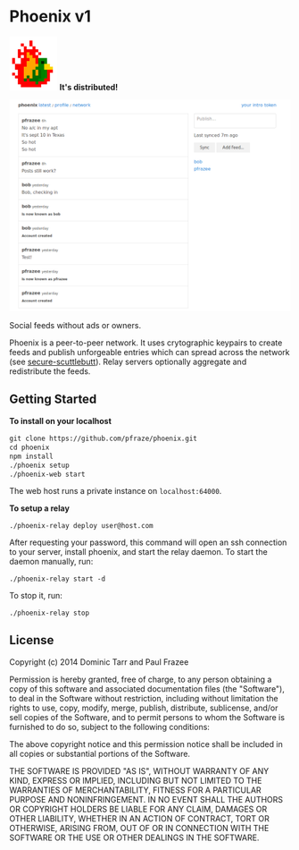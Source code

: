 Phoenix v1
==========

![phoenix](phoenix.png) **It's distributed!**

![screenshot](img/readme-screenshot1.png)

Social feeds without ads or owners.

Phoenix is a peer-to-peer network. It uses crytographic keypairs to create feeds and publish unforgeable entries which can spread across the network (see [secure-scuttlebutt](https://github.com/dominictarr/secure-scuttlebutt)). Relay servers optionally aggregate and redistribute the feeds.

## Getting Started

**To install on your localhost**

```
git clone https://github.com/pfraze/phoenix.git
cd phoenix
npm install
./phoenix setup
./phoenix-web start
```

The web host runs a private instance on `localhost:64000`.

**To setup a relay**

```
./phoenix-relay deploy user@host.com
```

After requesting your password, this command will open an ssh connection to your server, install phoenix, and start the relay daemon. To start the daemon manually, run:

```
./phoenix-relay start -d
```

To stop it, run:

```
./phoenix-relay stop
```

## License

Copyright (c) 2014 Dominic Tarr and Paul Frazee

Permission is hereby granted, free of charge, to any person obtaining
a copy of this software and associated documentation files (the
"Software"), to deal in the Software without restriction, including
without limitation the rights to use, copy, modify, merge, publish,
distribute, sublicense, and/or sell copies of the Software, and to
permit persons to whom the Software is furnished to do so, subject to
the following conditions:

The above copyright notice and this permission notice shall be
included in all copies or substantial portions of the Software.

THE SOFTWARE IS PROVIDED "AS IS", WITHOUT WARRANTY OF ANY KIND,
EXPRESS OR IMPLIED, INCLUDING BUT NOT LIMITED TO THE WARRANTIES OF
MERCHANTABILITY, FITNESS FOR A PARTICULAR PURPOSE AND
NONINFRINGEMENT. IN NO EVENT SHALL THE AUTHORS OR COPYRIGHT HOLDERS BE
LIABLE FOR ANY CLAIM, DAMAGES OR OTHER LIABILITY, WHETHER IN AN ACTION
OF CONTRACT, TORT OR OTHERWISE, ARISING FROM, OUT OF OR IN CONNECTION
WITH THE SOFTWARE OR THE USE OR OTHER DEALINGS IN THE SOFTWARE.